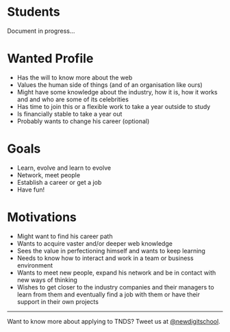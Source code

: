 Students
=============================

Document in progress…

# Wanted Profile
* Has the will to know more about the web
* Values the human side of things (and of an organisation like ours)
* Might have some knowledge about the industry, how it is, how it works and and who are some of its celebrities
* Has time to join this or a flexible work to take a year outside to study
* Is financially stable to take a year out
* Probably wants to change his career (optional)

# Goals
* Learn, evolve and learn to evolve
* Network, meet people
* Establish a career or get a job
* Have fun!

# Motivations
* Might want to find his career path
* Wants to acquire vaster and/or deeper web knowledge
* Sees the value in perfectioning himself and wants to keep learning
* Needs to know how to interact and work in a team or business environment
* Wants to meet new people, expand his network and be in contact with new ways of thinking
* Wishes to get closer to the industry companies and their managers to learn from them and eventually find a job with them or have their support in their own projects

-----------------------------

Want to know more about applying to TNDS? Tweet us at [@newdigitschool](https://twitter.com/newdigitschool).